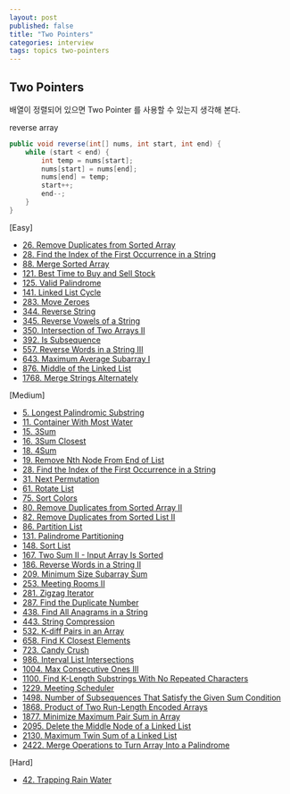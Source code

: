 ```yaml
---
layout: post
published: false
title: "Two Pointers"
categories: interview
tags: topics two-pointers
---
```


## Two Pointers

배열이 정렬되어 있으면 Two Pointer 를 사용할 수 있는지 생각해 본다.

reverse array
```java
public void reverse(int[] nums, int start, int end) {
    while (start < end) {
        int temp = nums[start];
        nums[start] = nums[end];
        nums[end] = temp;
        start++;
        end--;
    }
}
```

[Easy]
- [26. Remove Duplicates from Sorted Array](/interview/2023/05/21/remove-duplicates-from-sorted-array/)
- [28. Find the Index of the First Occurrence in a String](/interview/2023/05/01/find-the-index-of-the-first-occurrence-in-a-string/)
- [88. Merge Sorted Array](/interview/2023/02/21/merge-sorted-array/)
- [121. Best Time to Buy and Sell Stock](/interview/2023/02/22/best-time-to-buy-and-sell-stock/)
- [125. Valid Palindrome](/interview/2023/02/20/valid-palindrome/)
- [141. Linked List Cycle](/interview/2023/06/16/linked-list-cycle/)
- [283. Move Zeroes](/interview/2023/05/21/move-zeroes/)
- [344. Reverse String](/interview/2023/05/01/reverse-string/)
- [345. Reverse Vowels of a String](/interview/2023/05/22/reverse-vowels-of-a-string/)
- [350. Intersection of Two Arrays II](/interview/2023/06/29/intersection-of-two-arrays-ii/)
- [392. Is Subsequence](/interview/2023/05/21/is-subsequence/)
- [557. Reverse Words in a String III](/interview/2023/06/24/reverse-words-in-a-string-iii/)
- [643. Maximum Average Subarray I](/interview/2023/05/21/maximum-average-subarray-i/)
- [876. Middle of the Linked List](/interview/2023/06/26/middle-of-the-linked-list/)
- [1768. Merge Strings Alternately](/interview/2023/05/21/merge-strings-alternately/)

[Medium]
- [5. Longest Palindromic Substring](/interview/2023/04/06/longest-palindromic-substring)
- [11. Container With Most Water](/interview/2023/04/16/container-with-most-water/)
- [15. 3Sum](/interview/2023/04/05/3sum/)
- [16. 3Sum Closest](/interview/2023/05/08/3sum-closest/)
- [18. 4Sum](/interview/2023/08/11/4sum/)
- [19. Remove Nth Node From End of List](/interview/2023/06/22/remove-nth-node-from-end-of-list/)
- [28. Find the Index of the First Occurrence in a String](/interview/2023/05/21/find-the-index-of-the-first-occurrence-in-a-string/)
- [31. Next Permutation](/interview/2023/05/08/next-permutation/)
- [61. Rotate List](/interview/2023/04/10/rotate-list/)
- [75. Sort Colors](/interview/2023/04/16/sort-colors/)
- [80. Remove Duplicates from Sorted Array II](/interview/2023/05/21/remove-duplicates-from-sorted-array-ii/)
- [82. Remove Duplicates from Sorted List II](/interview/2023/06/22/remove-duplicates-from-sorted-list-ii/)
- [86. Partition List](/interview/2023/06/23//partition-list/)
- [131. Palindrome Partitioning](/interview/2023/05/21/palindrome-partitioning/)
- [148. Sort List](/interview/2023/05/21/sort-list/)
- [167. Two Sum II - Input Array Is Sorted](/interview/2023/05/18/two-sum-ii-input-array-is-sorted/)
- [186. Reverse Words in a String II](/interview/2023/06/19/reverse-words-in-a-string-ii/)
- [209. Minimum Size Subarray Sum](/interview/2023/05/21/minimum-size-subarray-sum/)
- [253. Meeting Rooms II](/interview/2023/04/18/meeting-rooms-ii/)
- [281. Zigzag Iterator](/interview/2023/05/21/zigzag-iterator/)
- [287. Find the Duplicate Number](/interview/2023/05/01/find-the-duplicate-number/)
- [438. Find All Anagrams in a String](/interview/2023/07/08/find-all-anagrams-in-a-string/)
- [443. String Compression](/interview/2023/05/21/string-compression/)
- [532. K-diff Pairs in an Array](/interview/2023/05/11/k-diff-pairs-in-an-array/)
- [658. Find K Closest Elements](problems/2023-05-21-find-k-closest-elements.md)
- [723. Candy Crush](/interview/2023/05/21/candy-crush/)
- [986. Interval List Intersections](/interview/2023/07/09/interval-list-intersections/)
- [1004. Max Consecutive Ones III](/interview/2023/05/21/max-consecutive-ones-iii/)
- [1100. Find K-Length Substrings With No Repeated Characters](/interview/2023/08/19/find-k-length-substrings-with-no-repeated-characters/)
- [1229. Meeting Scheduler](/interview/2023/05/21/meeting-scheduler/)
- [1498. Number of Subsequences That Satisfy the Given Sum Condition](/interview/2023/05/21/number-of-subsequences-that-satisfy-the-given-sum-condition/)
- [1868. Product of Two Run-Length Encoded Arrays](/interview/2023/05/29/product-of-two-run-length-encoded-arrays/)
- [1877. Minimize Maximum Pair Sum in Array](/interview/2023/11/17/minimize-maximum-pair-sum-in-array/)
- [2095. Delete the Middle Node of a Linked List](/interview/2023/05/27/linked-list-cycle/)
- [2130. Maximum Twin Sum of a Linked List](/interview/2023/06/11/maximum-twin-sum-of-a-linked-list/)
- [2422. Merge Operations to Turn Array Into a Palindrome](/interview/2023/07/16/merge-operations-to-turn-array-into-a-palindrome/)

[Hard]
- [42. Trapping Rain Water](/interview/2023/05/21/trapping-rain-water)